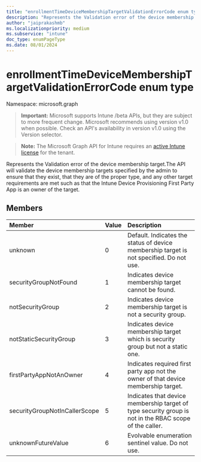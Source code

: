 ```yaml
---
title: "enrollmentTimeDeviceMembershipTargetValidationErrorCode enum type"
description: "Represents the Validation error of the device membership target.The API will validate the device membership targets specified by the admin to ensure that they exist, that they are of the proper type, and any other target requirements are met such as that the Intune Device Provisioning First Party App is an owner of the target."
author: "jaiprakashmb"
ms.localizationpriority: medium
ms.subservice: "intune"
doc_type: enumPageType
ms.date: 08/01/2024
---
```


# enrollmentTimeDeviceMembershipTargetValidationErrorCode enum type

Namespace: microsoft.graph
> **Important:** Microsoft supports Intune /beta APIs, but they are subject to more frequent change. Microsoft recommends using version v1.0 when possible. Check an API's availability in version v1.0 using the Version selector.

> **Note:** The Microsoft Graph API for Intune requires an [active Intune license](https://go.microsoft.com/fwlink/?linkid=839381) for the tenant.


Represents the Validation error of the device membership target.The API will validate the device membership targets specified by the admin to ensure that they exist, that they are of the proper type, and any other target requirements are met such as that the Intune Device Provisioning First Party App is an owner of the target.

## Members
|Member|Value|Description|
|:---|:---|:---|
|unknown|0|Default. Indicates the status of device membership target is not specified. Do not use.|
|securityGroupNotFound|1|Indicates device membership target cannot be found.|
|notSecurityGroup|2|Indicates device membership target is not a security group.|
|notStaticSecurityGroup|3|Indicates device membership target which is security group but not a static one.|
|firstPartyAppNotAnOwner|4|Indicates required first party app not the owner of that device membership target.|
|securityGroupNotInCallerScope|5|Indicates that device membership target of type security group is not in the RBAC scope of the caller.|
|unknownFutureValue|6|Evolvable enumeration sentinel value. Do not use.|
